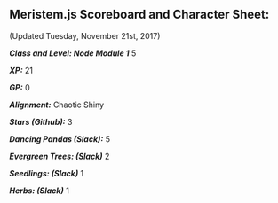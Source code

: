 ## Meristem.js Scoreboard and Character Sheet:

(Updated Tuesday, November 21st, 2017)

**_Class and Level: Node Module 1_** 5

**_XP:_** 21

**_GP:_** 0

**_Alignment:_** Chaotic Shiny


**_Stars (Github):_** 3

**_Dancing Pandas (Slack):_** 5

**_Evergreen Trees: (Slack)_** 2

**_Seedlings: (Slack)_** 1

**_Herbs: (Slack)_** 1

